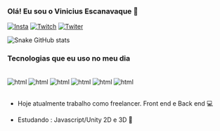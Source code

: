 ### Olá! Eu sou o Vinicius Escanavaque 🤙


[![Insta](https://img.shields.io/badge/Instagram-E4405F?style=for-the-badge&logo=instagram&logoColor=white)](https://www.instagram.com/vini_escanavaque/)
[![Twitch](https://img.shields.io/badge/Twitch-9146FF?style=for-the-badge&logo=twitch&logoColor=white)](https://www.twitch.tv/snakevlr1)
[![Twiter](https://img.shields.io/badge/Twitter-1DA1F2?style=for-the-badge&logo=twitter&logoColor=white)](https://x.com/Snakevlr1)


![Snake GitHub stats](https://github-readme-stats.vercel.app/api?username=snakevlr1&show_icons=true&theme=dark)


### Tecnologias que eu uso no meu dia

<div style="display: inline_block"><br/>
<img align="center" alt="html" src="https://img.shields.io/badge/HTML-239120?style=for-the-badge&logo=html5&logoColor=white" /> 
<img align="center" alt="html" src="https://img.shields.io/badge/C%23-239120?style=for-the-badge&logo=c-sharp&logoColor=white" />
<img align="center" alt="html" src="https://img.shields.io/badge/Python-3776AB?style=for-the-badge&logo=python&logoColor=white" />
<img align="center" alt="html" src="https://img.shields.io/badge/Unity-100000?style=for-the-badge&logo=unity&logoColor=whitee" />
<img align="center" alt="html" src="https://img.shields.io/badge/C%2B%2B-00599C?style=for-the-badge&logo=c%2B%2B&logoColor=white" />
<img align="center" alt="html" src="https://img.shields.io/badge/C-00599C?style=for-the-badge&logo=c&logoColor=white" />   

          
</div><br/>

- Hoje atualmente trabalho como freelancer. Front end e Back end 💻

- Estudando : Javascript/Unity 2D e 3D 📘




